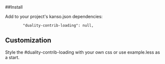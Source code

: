 ##Install

Add to your project's kanso.json dependencies:

```
        "duality-contrib-loading": null,
```

## Customization

Style the #duality-contrib-loading with your own css or use example.less as a
start.


